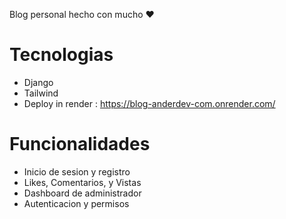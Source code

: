 Blog personal hecho con mucho ❤️
# Tecnologias
* Django
* Tailwind
* Deploy in render : https://blog-anderdev-com.onrender.com/
# Funcionalidades
- Inicio de sesion y registro
- Likes, Comentarios, y Vistas
- Dashboard de administrador
- Autenticacion y permisos
